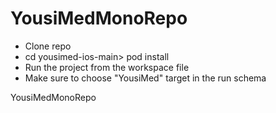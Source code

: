 # YousiMedMonoRepo

- Clone repo
- cd yousimed-ios-main> pod install
- Run the project from the workspace file
- Make sure to choose "YousiMed" target in the run schema

YousiMedMonoRepo
